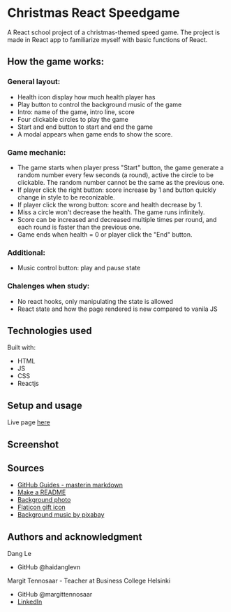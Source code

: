 # Christmas React Speedgame

A React school project of a christmas-themed speed game. The project is made in React app to familiarize myself with basic functions of React. 

## How the game works: 
### General layout: 
- Health icon display how much health player has 
- Play button to control the background music of the game
- Intro: name of the game, intro line, score
- Four clickable circles to play the game
- Start and end button to start and end the game
- A modal appears when game ends to show the score. 

### Game mechanic:
- The game starts when player press "Start" button, the game generate a random number every few seconds (a round), active the circle to be clickable. The random number cannot be the same as the previous one. 
- If player click the right button: score increase by 1 and button quickly change in style to be reconizable.
- If player click the wrong button: score and health decrease by 1.  
- Miss a circle won't decrease the health. The game runs infinitely.
- Score can be increased and decreased multiple times per round, and each round is faster than the previous one.
- Game ends when health = 0 or player click the "End" button.  

### Additional: 
- Music control button: play and pause state

### Chalenges when study: 
- No react hooks, only manipulating the state is allowed
- React state and how the page rendered is new compared to vanila JS

## Technologies used

Built with:

- HTML
- JS
- CSS
- Reactjs

## Setup and usage

Live page [here](https://github.com/margittennosaar/markdown_study_materials)

## Screenshot

## Sources

- [GitHub Guides - masterin markdown](https://guides.github.com/features/mastering-markdown/)
- [Make a README](https://www.makeareadme.com/)
- [Background photo](https://unsplash.com/photos/NBvcQRdRSeQ)
- [Flaticon gift icon](https://www.flaticon.com/free-icon/gift-box_2575365?related_id=2575284&origin=search)
- [Background music by pixabay](https://pixabay.com/music/christmas-christmas-vacation-christmas-eve-and-new-year-fairy-tale-125673/)

## Authors and acknowledgment
Dang Le
- GitHub @haidanglevn

Margit Tennosaar - Teacher at Business College Helsinki

- GitHub @margittennosaar
- [LinkedIn](https://www.linkedin.com/in/margittennosaar/)

